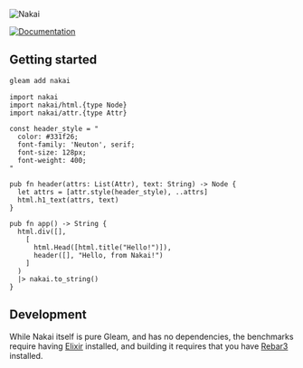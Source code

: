 ![Nakai](https://cdn.mckayla.cloud/-/2d8051c1ce2f4fbd91eaf07df5661e25/Nakai-Banner.svg)

[![Documentation](https://img.shields.io/badge/hex-docs-ffaff3)](https://hexdocs.pm/nakai/)

## Getting started

```sh
gleam add nakai
```

```gleam
import nakai
import nakai/html.{type Node}
import nakai/attr.{type Attr}

const header_style = "
  color: #331f26;
  font-family: 'Neuton', serif;
  font-size: 128px;
  font-weight: 400;
"

pub fn header(attrs: List(Attr), text: String) -> Node {
  let attrs = [attr.style(header_style), ..attrs]
  html.h1_text(attrs, text)
}

pub fn app() -> String {
  html.div([],
    [
      html.Head([html.title("Hello!")]),
      header([], "Hello, from Nakai!")
    ]
  )
  |> nakai.to_string()
}
```

## Development

While Nakai itself is pure Gleam, and has no dependencies, the benchmarks require having [Elixir] installed, and building it requires that you have [Rebar3] installed.

[elixir]: https://elixir-lang.org/
[rebar3]: https://rebar3.org/
